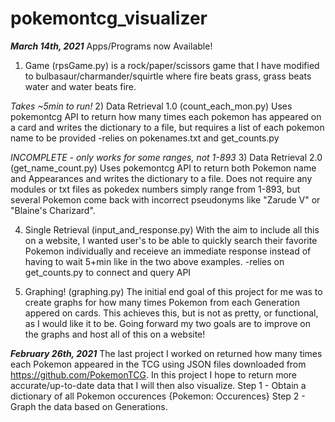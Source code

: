 # pokemontcg_visualizer

***March 14th, 2021***
Apps/Programs now Available!

1) Game (rpsGame.py) is a rock/paper/scissors game that I have modified to bulbasaur/charmander/squirtle where fire beats grass, grass beats water and water beats fire. 

*Takes ~5min to run!*
2) Data Retrieval 1.0 (count_each_mon.py) Uses pokemontcg API to return how many times each pokemon has appeared on a card and writes the dictionary to a file, but requires a list of each pokemon name to be provided
            -relies on pokenames.txt and get_counts.py

*INCOMPLETE - only works for some ranges, not 1-893*
3) Data Retrieval 2.0 (get_name_count.py) Uses pokemontcg API to return both Pokemon name and Appearances and writes the dictionary to a file. Does not require any modules or txt files as pokedex numbers simply range from 1-893, but several Pokemon come back with incorrect pseudonyms like "Zarude V" or "Blaine's Charizard".

4) Single Retrieval (input_and_response.py) With the aim to include all this on a website, I wanted user's to be able to quickly search their favorite Pokemon individually and receieve an immediate response instead of having to wait 5+min like in the two above examples. 
            -relies on get_counts.py to connect and query API

5) Graphing! (graphing.py) The initial end goal of this project for me was to create graphs for how many times Pokemon from each Generation appered on cards. This achieves this, but is not as pretty, or functional, as I would like it to be. Going forward my two goals are to improve on the graphs and host all of this on a website!

***February 26th, 2021***
The last project I worked on returned how many times each Pokemon appeared in the TCG using JSON files downloaded from https://github.com/PokemonTCG. In this project I hope to return more accurate/up-to-date data that I will then also visualize. 
Step 1 - Obtain a dictionary of all Pokemon occurences {Pokemon: Occurences}
Step 2 - Graph the data based on Generations. 